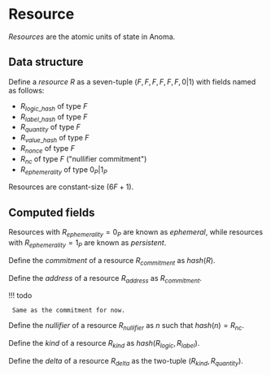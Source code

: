 # Resource

_Resources_ are the atomic units of state in Anoma.

## Data structure

Define a _resource_ $R$ as a seven-tuple $(F, F, F, F, F, F, 0 | 1)$ with fields named as follows:
- $R_{logic\_hash}$ of type $F$
- $R_{label\_hash}$ of type $F$
- $R_{quantity}$ of type $F$
- $R_{value\_hash}$ of type $F$
- $R_{nonce}$ of type $F$
- $R_{nc}$ of type $F$ ("nullifier commitment")
- $R_{ephemerality}$ of type ${ 0_P | 1_P }$

Resources are constant-size ($6F + 1$).

## Computed fields

Resources with $R_{ephemerality} = 0_P$ are known as _ephemeral_, while resources with $R_{ephemerality} = 1_P$ are known as _persistent_.

Define the _commitment_ of a resource $R_{commitment}$ as $hash(R)$.

Define the _address_ of a resource $R_{address}$ as $R_{commitment}$.

!!! todo

     Same as the commitment for now.

Define the _nullifier_ of a resource $R_{nullifier}$ as $n$ such that $hash(n) = R_{nc}$.

Define the _kind_ of a resource $R_{kind}$ as $hash(R_{logic}, R_{label})$.

Define the _delta_ of a resource $R_{delta}$ as the two-tuple $(R_{kind}, R_{quantity})$.
